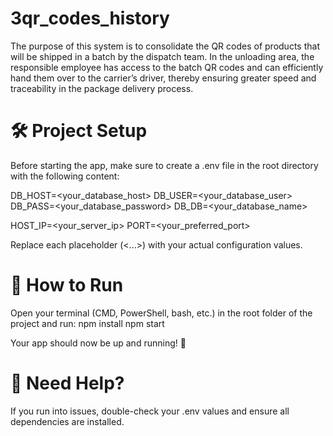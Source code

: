 # 3qr_codes_history

The purpose of this system is to consolidate the QR codes of products that will be shipped in a batch by the dispatch team. In the unloading area, the responsible employee has access to the batch QR codes and can efficiently hand them over to the carrier’s driver, thereby ensuring greater speed and traceability in the package delivery process.

# 🛠️ Project Setup

Before starting the app, make sure to create a .env file in the root directory with the following content:

DB_HOST=<your_database_host>
DB_USER=<your_database_user>
DB_PASS=<your_database_password>
DB_DB=<your_database_name>

HOST_IP=<your_server_ip>
PORT=<your_preferred_port>

Replace each placeholder (<...>) with your actual configuration values.


# 🚀 How to Run

Open your terminal (CMD, PowerShell, bash, etc.) in the root folder of the project and run:
npm install
npm start

Your app should now be up and running! 🎉

# 🧪 Need Help?

If you run into issues, double-check your .env values and ensure all dependencies are installed.